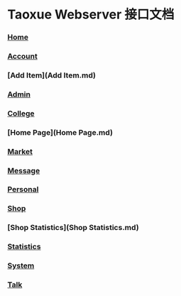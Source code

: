 # Taoxue Webserver 接口文档

### [Home](Home.md)

### [Account](Account.md)

### [Add Item](Add Item.md)

### [Admin](Admin.md)

### [College](College.md)

### [Home Page](Home Page.md)

### [Market](Market.md)

### [Message](Message.md)

### [Personal](Personal.md)

### [Shop](Shop.md)

### [Shop Statistics](Shop Statistics.md)

### [Statistics](Statistics.md)

### [System](System.md)

### [Talk](Talk.md)

